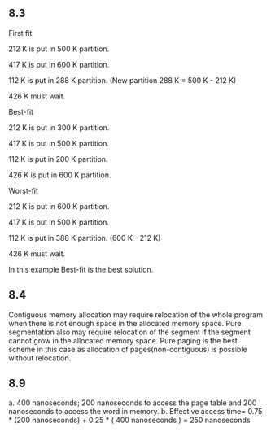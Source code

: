 ## 8.3
First fit

212 K is put in 500 K partition.

417 K is put in 600 K partition.

112 K is put in 288 K partition. (New partition 288 K = 500 K - 212 K)

426 K must wait.

Best-fit

212 K is put in 300 K partition.

417 K is put in 500 K partition.

112 K is put in 200 K partition.

426 K is put in 600 K partition.

Worst-fit

212 K is put in 600 K partition.

417 K is put in 500 K partition.

112 K is put in 388 K partition. (600 K - 212 K)

426 K must wait.

In this example Best-fit is the best solution.

## 8.4

Contiguous memory allocation may require relocation of the whole program when there is not enough space in the allocated memory space.
Pure segmentation also may require relocation of the segment if the segment cannot grow in the allocated memory space.
Pure paging is the best scheme in this case as allocation of pages(non-contiguous) is possible without relocation.

## 8.9

a. 400 nanoseconds; 200 nanoseconds to access the page table and 200 nanoseconds to access the word in memory.
b. Effective access time= 0.75 * (200 nanoseconds) + 0.25 * ( 400 nanoseconds ) = 250 nanoseconds
